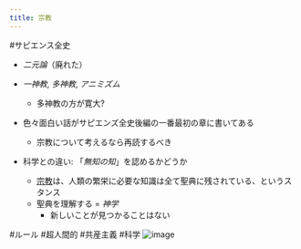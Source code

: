 ```yaml
---
title: 宗教
---
```


\#サピエンス全史

* *二元論*（廃れた）

* *一神教*, *多神教*, *アニミズム*
  
  * 多神教の方が寛大?
* 色々面白い話がサピエンズ全史後編の一番最初の章に書いてある
  
  * 宗教について考えるなら再読するべき
* 科学との違い: 「*無知の知*」を認めるかどうか
  
  * [宗教](%E5%AE%97%E6%95%99.md)は、人類の繁栄に必要な知識は全て聖典に残されている、というスタンス
  * 聖典を理解する = *神学*
    * 新しいことが見つかることはない

\#ルール #超人間的 #共産主義 #科学
![image](https://gyazo.com/82a5750410d901de5a8678fdfc49d0ed/thumb/1000)
